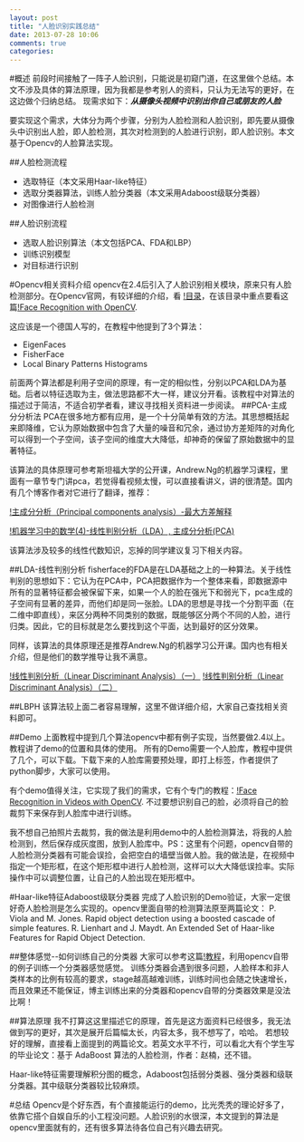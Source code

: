 ```yaml
---
layout: post
title: "人脸识别实践总结"
date: 2013-07-28 10:06
comments: true
categories: 
---
```

#概述
前段时间接触了一阵子人脸识别，只能说是初窥门道，在这里做个总结。本文不涉及具体的算法原理，因为我都是参考别人的资料，只认为无法写的更好，在这边做个归纳总结。
现需求如下：***从摄像头视频中识别出你自己或朋友的人脸***

要实现这个需求，大体分为两个步骤，分别为人脸检测和人脸识别，即先要从摄像头中识别出人脸，即人脸检测，其次对检测到的人脸进行识别，即人脸识别。本文基于Opencv的人脸算法实现。

##人脸检测流程


* 选取特征（本文采用Haar-like特征）
* 选取分类器算法，训练人脸分类器（本文采用Adaboost级联分类器）
* 对图像进行人脸检测


##人脸识别流程

* 选取人脸识别算法（本文包括PCA、FDA和LBP）
* 训练识别模型
* 对目标进行识别 

#Opencv相关资料介绍
opencv在2.4后引入了人脸识别相关模块，原来只有人脸检测部分。在Opencv官网，有较详细的介绍，看
[!目录](http://docs.opencv.org/trunk/modules/contrib/doc/facerec/)，在该目录中重点要看这篇[!Face Recognition with OpenCV](http://docs.opencv.org/modules/contrib/doc/facerec/facerec_tutorial.html).

这应该是一个德国人写的，在教程中他提到了3个算法：

* EigenFaces
* FisherFace
* Local Binary Patterns Histograms

前面两个算法都是利用子空间的原理，有一定的相似性，分别以PCA和LDA为基础。后者以特征选取为主，做法思路都不大一样，建议分开看。该教程中对算法的描述过于简洁，不适合初学者看，建议寻找相关资料进一步阅读。
##PCA-主成分分析法
PCA在很多地方都有应用，是一个十分简单有效的方法。其思想概括起来即降维，它认为原始数据中包含了大量的噪音和冗余，通过协方差矩阵的对角化可以得到一个子空间，该子空间的维度大大降低，却神奇的保留了原始数据中的显著特征。

该算法的具体原理可参考斯坦福大学的公开课，Andrew.Ng的机器学习课程，里面有一章节专门讲pca，若觉得看视频太慢，可以直接看讲义，讲的很清楚。国内有几个博客作者对它进行了翻译，推荐：

[!主成分分析（Principal components analysis）-最大方差解释](http://www.cnblogs.com/jerrylead/archive/2011/04/18/2020209.html)

[!机器学习中的数学(4)-线性判别分析（LDA）, 主成分分析(PCA)](http://www.cnblogs.com/LeftNotEasy/archive/2011/01/08/lda-and-pca-machine-learning.html)

该算法涉及较多的线性代数知识，忘掉的同学建议复习下相关内容。

##LDA-线性判别分析
fisherface的FDA是在LDA基础之上的一种算法。关于线性判别的思想如下：它认为在PCA中，PCA把数据作为一个整体来看，即数据源中所有的显著特征都会被保留下来，如果一个人的脸在强光下和弱光下，pca生成的子空间有显著的差异，而他们却是同一张脸。LDA的思想是寻找一个分割平面（在二维中即直线），来区分两种不同类别的数据，既能够区分两个不同的人脸，进行归类。因此，它的目标就是怎么要找到这个平面，达到最好的区分效果。

同样，该算法的具体原理还是推荐Andrew.Ng的机器学习公开课。国内也有相关介绍，但是他们的数学推导让我不满意。

[!线性判别分析（Linear Discriminant Analysis）（一）](http://www.cnblogs.com/jerrylead/archive/2011/04/21/2024384.html)
[!线性判别分析（Linear Discriminant Analysis）（二）](http://www.cnblogs.com/jerrylead/archive/2011/04/21/2024389.html)

##LBPH
该算法较上面二者容易理解，这里不做详细介绍，大家自己查找相关资料即可。

##Demo
上面教程中提到几个算法opencv中都有例子实现，当然要做2.4以上。教程讲了demo的位置和具体的使用。
所有的Demo需要一个人脸库，教程中提供了几个，可以下载。下载下来的人脸库需要预处理，即打上标签，作者提供了python脚步，大家可以使用。

有个demo值得关注，它实现了我们的需求，它有个专门的教程：[!Face Recognition in Videos with OpenCV](http://docs.opencv.org/trunk/modules/contrib/doc/facerec/tutorial/facerec_video_recognition.html). 不过要想识别自己的脸，必须将自己的脸裁剪下来保存到人脸库中进行训练。

我不想自己拍照片去裁剪，我的做法是利用demo中的人脸检测算法，将我的人脸检测到，然后保存成灰度图，放到人脸库中。PS：这里有个问题，opencv自带的人脸检测分类器有可能会误捡，会把空白的墙壁当做人脸。我的做法是，在视频中指定一个矩形框，在这个矩形框中进行人脸检测，这样可以大大降低误捡率。实际操作中可以调整位置，让自己的人脸出现在矩形框中。

#Haar-like特征Adaboost级联分类器
完成了人脸识别的Demo验证，大家一定很好奇人脸检测是怎么实现的。opencv里面自带的检测算法原至两篇论文：
P. Viola and M. Jones.  Rapid object detection using a boosted cascade of simple features.
R. Lienhart and J. Maydt.  An Extended Set of Haar-like Features for Rapid Object Detection.


##整体感觉--如何训练自己的分类器
大家可以参考这篇[!教程](http://wenku.baidu.com/view/39419a3567ec102de2bd891b.html)，利用opencv自带的例子训练一个分类器感觉感觉。
训练分类器会遇到很多问题，人脸样本和非人类样本的比例有较高的要求，stage越高越难训练，训练时间也会随之快速增长，而且效果还不能保证，博主训练出来的分类器和opencv自带的分类器效果是没法比啊！

##算法原理
我不打算这这里描述它的原理，首先是这方面资料已经很多，我无法做到写的更好，其次是展开后篇幅太长，内容太多，我不想写了，哈哈。
若想较好的理解，直接看上面提到的两篇论文。若英文水平不行，可以看北大有个学生写的毕业论文：基于 AdaBoost 算法的人脸检测，作者：赵楠，还不错。

Haar-like特征需要理解积分图的概念，Adaboost包括弱分类器、强分类器和级联分类器。其中级联分类器较比较麻烦。

#总结
Opencv是个好东西，有个直接能运行的demo，比光秃秃的理论好多了，依靠它搭个自娱自乐的小工程没问题。人脸识别的水很深，本文提到的算法是opencv里面就有的，还有很多算法待各位自己有兴趣去研究。




